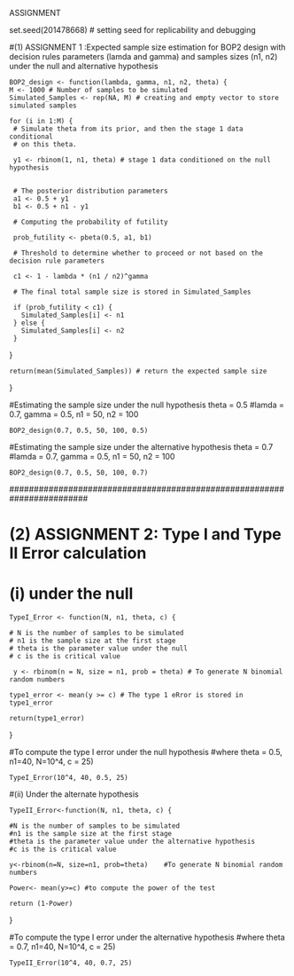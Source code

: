 ASSIGNMENT

set.seed(201478668) # setting seed for replicability and debugging

#(1) ASSIGNMENT 1 :Expected sample size estimation for BOP2 design with decision rules parameters (lamda and gamma) and samples sizes (n1, n2) under the null and alternative hypothesis

    
    BOP2_design <- function(lambda, gamma, n1, n2, theta) {
    M <- 1000 # Number of samples to be simulated
    Simulated_Samples <- rep(NA, M) # creating and empty vector to store simulated samples

    for (i in 1:M) {
     # Simulate theta from its prior, and then the stage 1 data conditional
     # on this theta.

     y1 <- rbinom(1, n1, theta) # stage 1 data conditioned on the null hypothesis


     # The posterior distribution parameters
     a1 <- 0.5 + y1
     b1 <- 0.5 + n1 - y1

     # Computing the probability of futility

     prob_futility <- pbeta(0.5, a1, b1)

     # Threshold to determine whether to proceed or not based on the decision rule parameters

     c1 <- 1 - lambda * (n1 / n2)^gamma

     # The final total sample size is stored in Simulated_Samples

     if (prob_futility < c1) {
       Simulated_Samples[i] <- n1
     } else {
       Simulated_Samples[i] <- n2
     }
   }

    return(mean(Simulated_Samples)) # return the expected sample size
 }

#Estimating the sample size under the null hypothesis theta = 0.5
#lamda = 0.7, gamma = 0.5, n1 = 50, n2 = 100

    BOP2_design(0.7, 0.5, 50, 100, 0.5)


#Estimating the sample size under the alternative hypothesis theta = 0.7
#lamda = 0.7, gamma = 0.5, n1 = 50, n2 = 100

    BOP2_design(0.7, 0.5, 50, 100, 0.7)


########################################################################

# (2) ASSIGNMENT 2: Type I and Type II Error calculation
# (i) under the null 

    TypeI_Error <- function(N, n1, theta, c) {

    # N is the number of samples to be simulated
    # n1 is the sample size at the first stage
    # theta is the parameter value under the null
    # c is the is critical value

     y <- rbinom(n = N, size = n1, prob = theta) # To generate N binomial random numbers

    type1_error <- mean(y >= c) # The type 1 eRror is stored in type1_error

    return(type1_error)
  }

#To compute the type I error under the null hypothesis 
#where theta = 0.5, n1=40, N=10^4, c = 25)
  
    TypeI_Error(10^4, 40, 0.5, 25)  

#(ii) Under the alternate hypothesis

    TypeII_Error<-function(N, n1, theta, c) {
  
    #N is the number of samples to be simulated
    #n1 is the sample size at the first stage
    #theta is the parameter value under the alternative hypothesis 
    #c is the is critical value
  
    y<-rbinom(n=N, size=n1, prob=theta)    #To generate N binomial random numbers 
  
    Power<- mean(y>=c) #to compute the power of the test
  
    return (1-Power)
 }

#To compute the type I error under the alternative hypothesis 
#where theta = 0.7, n1=40, N=10^4, c = 25)

    TypeII_Error(10^4, 40, 0.7, 25) 
